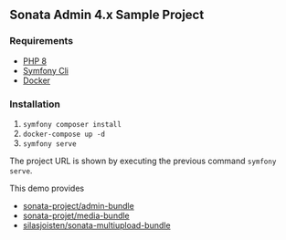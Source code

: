 ## Sonata Admin 4.x Sample Project

### Requirements
* [PHP 8](https://www.php.net/releases/8.0/en.php)
* [Symfony Cli](https://symfony.com/download)
* [Docker](https://www.docker.com/)

### Installation
1. `symfony composer install`
2. `docker-compose up -d`
3. `symfony serve`

The project URL is shown by executing the previous command `symfony serve`.

This demo provides
* [sonata-project/admin-bundle](https://github.com/sonata-project/SonataAdminBundle)
* [sonata-projet/media-bundle](https://github.com/sonata-project/SonataMediaBundle)
* [silasjoisten/sonata-multiupload-bundle](https://github.com/silasjoisten/sonata-multiupload-bundle)
